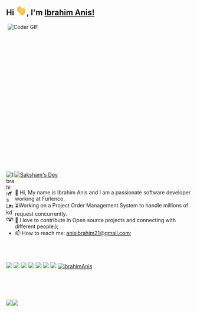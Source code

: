 ## Hi <img src="https://github.com/ibrahimAnis/ibrahimAnis/blob/main/Hi.gif" width="29px">, I'm [Ibrahim Anis!](ibrahimAnis.github.io/portfolio/) 
 
 

<img align="right" src="https://media.giphy.com/media/iIqmM5tTjmpOB9mpbn/giphy.gif" alt="Coder GIF" width="500" height="400">
 <a href="https://github.com/ibrahimAnis">
  <img src="https://d2fltix0v2e0sb.cloudfront.net/dev-badge.svg" alt="Saksham's Dev" width="26"/>
</a>
<a href="https://www.linkedin.com/in/ibrahimanis/">
  <img align="left" alt="Ibrahim's Linkdein" width="22px" src="https://cdn.jsdelivr.net/npm/simple-icons@v3/icons/linkedin.svg" />
</a>
<br><br>






- :telescope: Hi, My name is Ibrahim Anis and I am a passionate software developer working at Furlenco.
- :hourglass_flowing_sand:Working on a Project Order Management System to handle millions of request concurrently.
- 💬 I love to contribute in Open source projects and connecting with different people:);
- 📫 How to reach me: anisibrahim21@gmail.com;
<br><br><br><br>

![](https://img.shields.io/badge/Java-%3C%2F%3E-blueviolet) ![](https://img.shields.io/badge/Advance%20Java-%3C%2F%3E-yellow) ![](https://img.shields.io/badge/NodeJS-%3C%2F%3E-orange) ![](https://img.shields.io/badge/Python-%7C-0%2C%2022%2C%20100) ![](https://img.shields.io/badge/JavaScript-%7C-yellowgreen) ![](https://img.shields.io/badge/Android-%7C-blue) ![](https://img.shields.io/badge/Springboot-%7C-blue) <a href="https://github.com/ibrahimAnis">
  <img src="https://komarev.com/ghpvc/?username=ibrahimAnis&label=Views&color=blue&style=plastic" alt="ibrahimAnis" />
</a>

<br><br><br><br>
<img align="" height='130px' src="https://github-readme-stats.vercel.app/api?username=ibrahimAnis&hide_title=true&show_icons=true&include_all_commits=true&line_height=21&bg_color=0,EC6C6C,FFD479,FFFC79,73FA79&theme=graywhite" /><img align="" height='130px' src="https://github-readme-stats.vercel.app/api/top-langs/?username=ibrahimAnis&hide_title=true&layout=compact&bg_color=0,73FA79,73FDFF,D783FF&theme=graywhite" />
